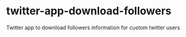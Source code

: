 # twitter-app-download-followers
Twitter app to download followers information for custom twitter users 

